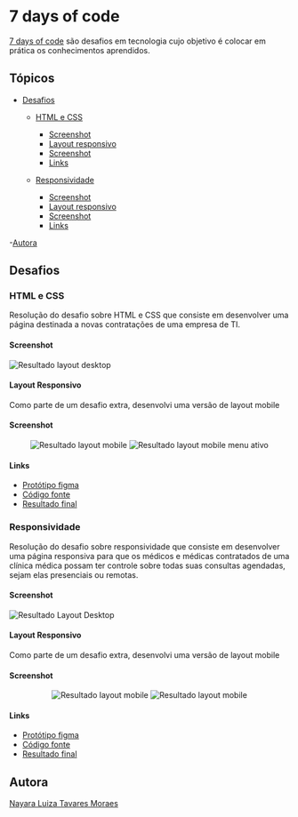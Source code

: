# 7 days of code 

[7 days of code](https://7daysofcode.io/) são desafios em tecnologia cujo objetivo é colocar em prática os conhecimentos aprendidos.


## Tópicos
- [Desafios](#desafios)
  - [HTML e CSS](#html-e-css)
    - [Screenshot](#screenshot)
    - [Layout responsivo](#layout-responsivo)
    - [Screenshot](#screenshot-1)
    - [Links](#links)

  - [Responsividade](#responsividade)
    - [Screenshot](#screenshot-2)
    - [Layout responsivo](#layout-responsivo-1)
    - [Screenshot](#screenshot-3)
    - [Links](#links-1)

-[Autora](#autora)

## Desafios 

### HTML e CSS

Resolução do desafio sobre HTML e CSS que consiste em desenvolver uma página destinada a novas contratações de uma empresa de TI. 

#### Screenshot
![Resultado layout desktop](./html-css/screenshot-desktop.png)


#### Layout Responsivo
Como parte de um desafio extra, desenvolvi uma versão de layout mobile 

#### Screenshot
<div align="center">
  <img src="./html-css/screenshot-mobile.jpg" alt="Resultado layout mobile">
  <img src="./html-css/screenshot-mobile-active.jpg" alt="Resultado layout mobile menu ativo">
</div>

#### Links
* [Protótipo figma](https://www.figma.com/file/mm3MLozvUDGhDRTxSLlGL5/7daysOfCode-HTML-CSS?node-id=0%3A1)
* [Código fonte](https://github.com/nalutm/seven-days-of-code/tree/main/html-css)
* [Resultado final](https://seven-days-of-code-beta.vercel.app/)

### Responsividade
Resolução do desafio sobre responsividade que consiste em desenvolver uma página responsiva para que os médicos e médicas contratados de uma clínica médica possam ter controle sobre todas suas consultas agendadas, sejam elas presenciais ou remotas. 

#### Screenshot
![Resultado Layout Desktop](./responsividade/screenshot-desktop.png)

#### Layout Responsivo
Como parte de um desafio extra, desenvolvi uma versão de layout mobile 

#### Screenshot
<div align="center">
  <img src="./responsividade/screenshot-mobile.png" alt="Resultado layout mobile">
  <img src="./responsividade/screenshot-mobile-active.png" alt="Resultado layout mobile">
</div>

#### Links
* [Protótipo figma](https://www.figma.com/file/4OjHFmeHAgfX2JpRymOeA0/7days---Responsividade?node-id=6%3A622)
* [Código fonte](https://github.com/nalutm/seven-days-of-code/tree/main/responsividade)
* [Resultado final](https://seven-days-of-code-henna.vercel.app/)

## Autora 
[Nayara Luiza Tavares Moraes](https://github.com/nalutm)
